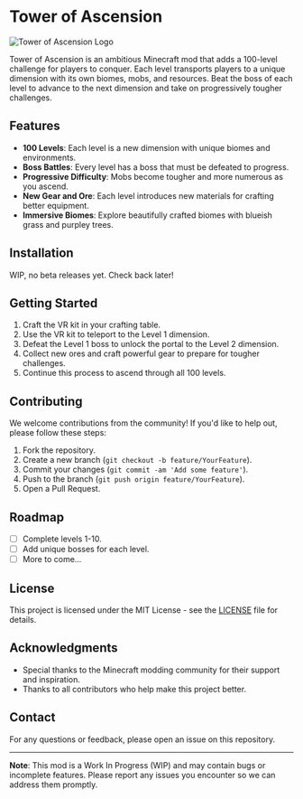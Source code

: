 # Tower of Ascension

![Tower of Ascension Logo]('./logo.png')

Tower of Ascension is an ambitious Minecraft mod that adds a 100-level challenge for players to conquer. Each level transports players to a unique dimension with its own biomes, mobs, and resources. Beat the boss of each level to advance to the next dimension and take on progressively tougher challenges.

## Features

- **100 Levels**: Each level is a new dimension with unique biomes and environments.
- **Boss Battles**: Every level has a boss that must be defeated to progress.
- **Progressive Difficulty**: Mobs become tougher and more numerous as you ascend.
- **New Gear and Ore**: Each level introduces new materials for crafting better equipment.
- **Immersive Biomes**: Explore beautifully crafted biomes with blueish grass and purpley trees.

## Installation

WIP, no beta releases yet. Check back later!

## Getting Started

1. Craft the VR kit in your crafting table.
2. Use the VR kit to teleport to the Level 1 dimension.
3. Defeat the Level 1 boss to unlock the portal to the Level 2 dimension.
4. Collect new ores and craft powerful gear to prepare for tougher challenges.
5. Continue this process to ascend through all 100 levels.

## Contributing

We welcome contributions from the community! If you'd like to help out, please follow these steps:

1. Fork the repository.
2. Create a new branch (`git checkout -b feature/YourFeature`).
3. Commit your changes (`git commit -am 'Add some feature'`).
4. Push to the branch (`git push origin feature/YourFeature`).
5. Open a Pull Request.

## Roadmap

- [ ] Complete levels 1-10.
- [ ] Add unique bosses for each level.
- [ ] More to come...

## License

This project is licensed under the MIT License - see the [LICENSE](LICENSE) file for details.

## Acknowledgments

- Special thanks to the Minecraft modding community for their support and inspiration.
- Thanks to all contributors who help make this project better.

## Contact

For any questions or feedback, please open an issue on this repository.

---

**Note**: This mod is a Work In Progress (WIP) and may contain bugs or incomplete features. Please report any issues you encounter so we can address them promptly.
